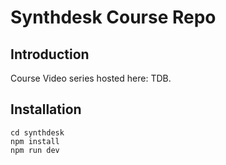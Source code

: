 # Synthdesk Course Repo

## Introduction

Course Video series hosted here: TDB.

## Installation

```
cd synthdesk
npm install
npm run dev
```
